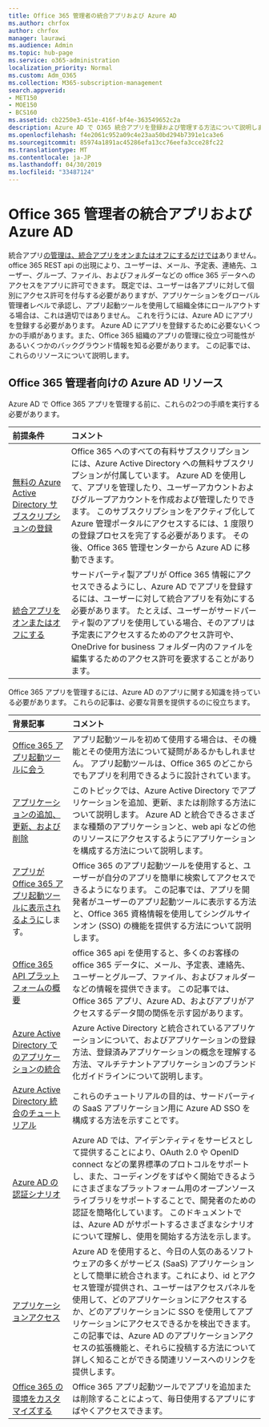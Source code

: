 ```yaml
---
title: Office 365 管理者の統合アプリおよび Azure AD
ms.author: chrfox
author: chrfox
manager: laurawi
ms.audience: Admin
ms.topic: hub-page
ms.service: o365-administration
localization_priority: Normal
ms.custom: Adm_O365
ms.collection: M365-subscription-management
search.appverid:
- MET150
- MOE150
- BCS160
ms.assetid: cb2250e3-451e-416f-bf4e-363549652c2a
description: Azure AD で O365 統合アプリを登録および管理する方法について説明します。
ms.openlocfilehash: f4e2061c952a09c4e23aa50bd294b7391e1ca3e6
ms.sourcegitcommit: 85974a1891ac45286efa13cc76eefa3cce28fc22
ms.translationtype: MT
ms.contentlocale: ja-JP
ms.lasthandoff: 04/30/2019
ms.locfileid: "33487124"
---
```

# <a name="integrated-apps-and-azure-ad-for-office-365-administrators"></a>Office 365 管理者の統合アプリおよび Azure AD

統合アプリ[の管理は、統合アプリをオンまたはオフにするだけでは](https://support.office.com/article/7e453a40-66df-44ab-92a1-96786cb7fb34#__toc379982114)ありません。 office 365 REST api の出現により、ユーザーは、メール、予定表、連絡先、ユーザー、グループ、ファイル、およびフォルダーなどの office 365 データへのアクセスをアプリに許可できます。 既定では、ユーザーは各アプリに対して個別にアクセス許可を付与する必要がありますが、アプリケーションをグローバル管理者レベルで承認し、アプリ起動ツールを使用して組織全体にロールアウトする場合は、これは適切ではありません。 これを行うには、Azure AD にアプリを登録する必要があります。 Azure AD にアプリを登録するために必要ないくつかの手順があります。また、Office 365 組織のアプリの管理に役立つ可能性があるいくつかのバックグラウンド情報を知る必要があります。 この記事では、これらのリソースについて説明します。
  
## <a name="azure-ad-resources-for-office-365-admins"></a>Office 365 管理者向けの Azure AD リソース

Azure AD で Office 365 アプリを管理する前に、これらの2つの手順を実行する必要があります。
  
|**前提条件**|**コメント**|
|:-----|:-----|
|[無料の Azure Active Directory サブスクリプションの登録](https://go.microsoft.com/fwlink/?LinkId=617127) <br/> |Office 365 へのすべての有料サブスクリプションには、Azure Active Directory への無料サブスクリプションが付属しています。 Azure AD を使用して、アプリを管理したり、ユーザーアカウントおよびグループアカウントを作成および管理したりできます。 このサブスクリプションをアクティブ化して Azure 管理ポータルにアクセスするには、1 度限りの登録プロセスを完了する必要があります。 その後、Office 365 管理センターから Azure AD に移動できます。  <br/> |
|[統合アプリをオンまたはオフにする](https://support.office.com/article/7e453a40-66df-44ab-92a1-96786cb7fb34#__toc379982114) <br/> |サードパーティ製アプリが Office 365 情報にアクセスできるようにし、Azure AD でアプリを登録するには、ユーザーに対して統合アプリを有効にする必要があります。 たとえば、ユーザーがサードパーティ製のアプリを使用している場合、そのアプリは予定表にアクセスするためのアクセス許可や、OneDrive for business フォルダー内のファイルを編集するためのアクセス許可を要求することがあります。  <br/> |
   
Office 365 アプリを管理するには、Azure AD のアプリに関する知識を持っている必要があります。 これらの記事は、必要な背景を提供するのに役立ちます。
  
|**背景記事**|**コメント**|
|:-----|:-----|
|[Office 365 アプリ起動ツールに会う](https://support.office.com/article/79f12104-6fed-442f-96a0-eb089a3f476a) <br/> |アプリ起動ツールを初めて使用する場合は、その機能とその使用方法について疑問があるかもしれません。 アプリ起動ツールは、Office 365 のどこからでもアプリを利用できるように設計されています。  <br/> |
|[アプリケーションの追加、更新、および削除](https://go.microsoft.com/fwlink/?LinkId=617137) <br/> |このトピックでは、Azure Active Directory でアプリケーションを追加、更新、または削除する方法について説明します。 Azure AD と統合できるさまざまな種類のアプリケーションと、web api などの他のリソースにアクセスするようにアプリケーションを構成する方法について説明します。  <br/> |
|[アプリが Office 365 アプリ起動ツールに表示されるように](https://go.microsoft.com/fwlink/?LinkId=617138)します。  <br/> |Office 365 のアプリ起動ツールを使用すると、ユーザーが自分のアプリを簡単に検索してアクセスできるようになります。 この記事では、アプリを開発者がユーザーのアプリ起動ツールに表示する方法と、Office 365 資格情報を使用してシングルサインオン (SSO) の機能を提供する方法について説明します。  <br/> |
|[Office 365 API プラットフォームの概要](https://go.microsoft.com/fwlink/?LinkId=617140) <br/> |office 365 api を使用すると、多くのお客様の office 365 データに、メール、予定表、連絡先、ユーザーとグループ、ファイル、およびフォルダーなどの情報を提供できます。 この記事では、Office 365 アプリ、Azure AD、およびアプリがアクセスするデータ間の関係を示す図があります。  <br/> |
|[Azure Active Directory でのアプリケーションの統合](https://docs.microsoft.com/azure/active-directory/develop/quickstart-v1-add-azure-ad-app) <br/> | Azure Active Directory と統合されているアプリケーションについて、およびアプリケーションの登録方法、登録済みアプリケーションの概念を理解する方法、マルチテナントアプリケーションのブランド化ガイドラインについて説明します。  <br/> |
|[Azure Active Directory 統合のチュートリアル](https://docs.microsoft.com/azure/active-directory/saas-apps/tutorial-list) <br/> |これらのチュートリアルの目的は、サードパーティの SaaS アプリケーション用に Azure AD SSO を構成する方法を示すことです。  <br/> |
|[Azure AD の認証シナリオ](https://go.microsoft.com/fwlink/?LinkId=617145) <br/> |Azure AD では、アイデンティティをサービスとして提供することにより、OAuth 2.0 や OpenID connect などの業界標準のプロトコルをサポートし、また、コーディングをすばやく開始できるようにさまざまなプラットフォーム用のオープンソースライブラリをサポートすることで、開発者のための認証を簡略化しています。 このドキュメントでは、Azure AD がサポートするさまざまなシナリオについて理解し、使用を開始する方法を示します。  <br/> |
|[アプリケーションアクセス](https://docs.microsoft.com/azure/active-directory/manage-apps/what-is-access-management) <br/> |Azure AD を使用すると、今日の人気のあるソフトウェアの多くがサービス (SaaS) アプリケーションとして簡単に統合されます。これにより、id とアクセス管理が提供され、ユーザーはアクセスパネルを使用して、どのアプリケーションにアクセスするか、どのアプリケーションに SSO を使用してアプリケーションにアクセスできるかを検出できます。 この記事では、Azure AD のアプリケーションアクセスの拡張機能と、それらに投稿する方法について詳しく知ることができる関連リソースへのリンクを提供します。  <br/> |
|[Office 365 の環境をカスタマイズする](https://support.office.com/article/eb34a21b-52fa-4fbf-a8d5-146132242985) <br/> |Office 365 アプリ起動ツールでアプリを追加または削除することによって、毎日使用するアプリにすばやくアクセスできます。  <br/> |
   

